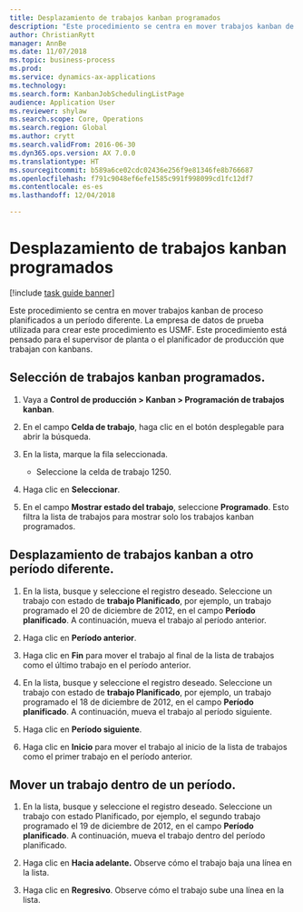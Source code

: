 ```yaml
--- 
title: Desplazamiento de trabajos kanban programados
description: "Este procedimiento se centra en mover trabajos kanban de proceso planificados a un período diferente."
author: ChristianRytt
manager: AnnBe
ms.date: 11/07/2018
ms.topic: business-process
ms.prod: 
ms.service: dynamics-ax-applications
ms.technology: 
ms.search.form: KanbanJobSchedulingListPage
audience: Application User
ms.reviewer: shylaw
ms.search.scope: Core, Operations
ms.search.region: Global
ms.author: crytt
ms.search.validFrom: 2016-06-30
ms.dyn365.ops.version: AX 7.0.0
ms.translationtype: HT
ms.sourcegitcommit: b589a6ce02cdc02436e256f9e81346fe8b766687
ms.openlocfilehash: f791c9048ef6efe1585c991f998099cd1fc12df7
ms.contentlocale: es-es
ms.lasthandoff: 12/04/2018

---
```


# <a name="move-scheduled-kanban-jobs"></a>Desplazamiento de trabajos kanban programados

[!include [task guide banner](../../includes/task-guide-banner.md)]

Este procedimiento se centra en mover trabajos kanban de proceso planificados a un período diferente. La empresa de datos de prueba utilizada para crear este procedimiento es USMF. Este procedimiento está pensado para el supervisor de planta o el planificador de producción que trabajan con kanbans.

## <a name="select-scheduled-kanban-jobs"></a>Selección de trabajos kanban programados. 

1. Vaya a **Control de producción > Kanban > Programación de trabajos kanban**. 

2. En el campo **Celda de trabajo**, haga clic en el botón desplegable para abrir la búsqueda. 

3. En la lista, marque la fila seleccionada. 
   - Seleccione la celda de trabajo 1250. 
4. Haga clic en **Seleccionar**. 

5. En el campo **Mostrar estado del trabajo**, seleccione **Programado**. Esto filtra la lista de trabajos para mostrar solo los trabajos kanban programados. 

## <a name="move-kanban-jobs-to-a-different-period"></a>Desplazamiento de trabajos kanban a otro período diferente. 

1. En la lista, busque y seleccione el registro deseado. Seleccione un trabajo con estado de **trabajo Planificado**, por ejemplo, un trabajo programado el 20 de diciembre de 2012, en el campo **Período planificado**. A continuación, mueva el trabajo al período anterior. 

2. Haga clic en **Período anterior**. 

3. Haga clic en **Fin** para mover el trabajo al final de la lista de trabajos como el último trabajo en el período anterior. 

4. En la lista, busque y seleccione el registro deseado. Seleccione un trabajo con estado de **trabajo Planificado**, por ejemplo, un trabajo programado el 18 de diciembre de 2012, en el campo **Período planificado**. A continuación, mueva el trabajo al período siguiente. 

5. Haga clic en **Período siguiente**. 

6. Haga clic en **Inicio** para mover el trabajo al inicio de la lista de trabajos como el primer trabajo en el período anterior. 

## <a name="move-a-job-within-a-period"></a>Mover un trabajo dentro de un período. 

1. En la lista, busque y seleccione el registro deseado. Seleccione un trabajo con estado Planificado, por ejemplo, el segundo trabajo programado el 19 de diciembre de 2012, en el campo **Período planificado**. A continuación, mueva el trabajo dentro del período planificado. 

2. Haga clic en **Hacia adelante.** Observe cómo el trabajo baja una línea en la lista. 

3. Haga clic en **Regresivo**. Observe cómo el trabajo sube una línea en la lista.

